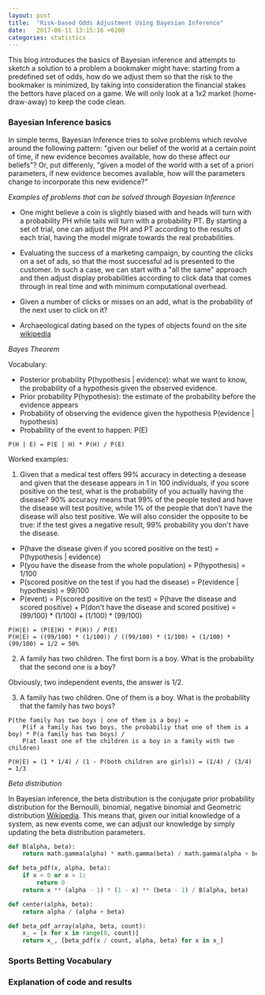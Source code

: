 ```yaml
---
layout: post
title:  "Risk-based Odds Adjustment Using Bayesian Inference"
date:   2017-06-11 13:15:16 +0200
categories: statistics
---
```

This blog introduces the basics of Bayesian inference and attempts to sketch a solution to a problem a bookmaker might have: starting from a predefined set of odds, how do we adjust them so that the risk to the bookmaker is minimized, by taking into consideration the financial stakes the bettors have placed on a game. We will only look at a 1x2 market (home-draw-away) to keep the code clean. 

### Bayesian Inference basics

In simple terms, Bayesian Inference tries to solve problems which revolve around the following pattern: "given our belief of the world at a certain point of time, if new evidence becomes available, how do these affect our beliefs"? Or, put differenly, "given a model of the world with a set of a priori parameters, if new evidence becomes available, how will the parameters change to incorporate this new evidence?"  

*Examples of problems that can be solved through Bayesian Inference*

- One might believe a coin is slightly biased with and heads will turn with a probability PH while tails will turn with a probability PT. By starting a set of trial,
 one can adjust the PH and PT according to the results of each trial, having the model migrate towards the real probabilities. 

- Evaluating the success of a marketing campaign, by counting the clicks on a set of ads, so that the most successful ad is presented to the customer. In such a case, we can start with a "all the same" approach and then adjust display probabilities according to click data that comes through in real time and with minimum computational overhead. 

- Given a number of clicks or misses on an add, what is the probability of the next user to click on it?

- Archaeological dating based on the types of objects found on the site [wikipedia](https://en.wikipedia.org/wiki/Bayesian_inference#Making_a_prediction)

*Bayes Theorem*

Vocabulary:

 - Posterior probability P(hypothesis | evidence): what we want to know, the probability of a hypothesis given the observed evidence.
 - Prior probability P(hypothesis): the estimate of the probability before the evidence appears
 - Probability of observing the evidence given the hypothesis P(evidence | hypothesis)
 - Probability of the event to happen: P(E)

```
P(H | E) = P(E | H) * P(H) / P(E)
```

Worked examples: 

1. Given that a medical test offers 99% accuracy in detecting a desease and given that the desease appears in 1 in 100 individuals, if you score positive on the test, what is the probability of you actually having the disease?
90% accuracy means that 99% of the people tested and have the disease will test positive, while 1% of the people that don't have the disease will also test positive. We will also consider the opposite to be true: if the test gives a negative result, 99% probability you don't have the disease.

 - P(have the disease given if you scored positive on the test) = P(hypothesis | evidence)
 - P(you have the disease from the whole population) = P(hypothesis) = 1/100
 - P(scored positive on the test if you had the disease) = P(evidence | hypothesis) = 99/100
 - P(event) = P(scored positive on the test) = P(have the disease and scored positive) + P(don't have the disease and scored positive) = (99/100) * (1/100) + (1/100) * (99/100) 

```
P(H|E) = (P(E|H) * P(H)) / P(E)
P(H|E) = ((99/100) * (1/100)) / ((99/100) * (1/100) + (1/100) * (99/100) = 1/2 = 50%
```

2. A family has two children. The first born is a boy. What is the probability that the second one is a boy?

Obviously, two independent events, the answer is 1/2.

3. A family has two children. One of them is a boy. What is the probability that the family has two boys?

```
P(the family has two boys | one of them is a boy) = 
    P(if a family has two boys, the probabiliy that one of them is a boy) * P(a family has two boys) / 
    P(at least one of the children is a boy in a family with two children)

P(H|E) = (1 * 1/4) / (1 - P(both children are girls)) = (1/4) / (3/4) = 1/3
```

*Beta distribution*

In Bayesian inference, the beta distribution is the conjugate prior probability distribution for the Bernoulli, binomial, negative binomial and Geometric distribution [Wikipedia](https://en.wikipedia.org/wiki/Beta_distribution).
This means that, given our initial knowledge of a system, as new events come, we can adjust our knowledge by simply updating the beta distribution parameters.

```python
def B(alpha, beta):
    return math.gamma(alpha) * math.gamma(beta) / math.gamma(alpha + beta)

def beta_pdf(x, alpha, beta):
    if x < 0 or x > 1:
        return 0
    return x ** (alpha - 1) * (1 - x) ** (beta - 1) / B(alpha, beta)

def center(alpha, beta):
    return alpha / (alpha + beta)

def beta_pdf_array(alpha, beta, count):
    x_ = [x for x in range(0, count)]
    return x_, [beta_pdf(x / count, alpha, beta) for x in x_]
```

### Sports Betting Vocabulary


### Explanation of code and results
